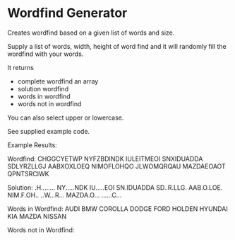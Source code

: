 # Wordfind Generator
Creates wordfind based on a given list of words and size.

Supply a list of words, width, height of word find and it will randomly fill the wordfind with your words.

It returns
  * complete wordfind an array
  * solution wordfind
  * words in wordfind
  * words not in wordfind

You can also select upper or lowercase.

See supplied example code.

Example Results:

Wordfind:
    CHGGCYETWP
    NYFZBDINDK
    IULEITMEOI
    SNXIDUADDA
    SDLYRZLLGJ
    AABXOXLOEQ
    NIMOFLOHQO
    JLWOMQRQAU
    MAZDAEOAOT
    QPNTSRCIWK

Solution:
    .H........
    NY.....NDK
    IU.....EOI
    SN.IDUADDA
    SD..R.LLG.
    AAB.O.LOE.
    NIM.F.OH..
    ..W...R...
    MAZDA.O...
    ......C...

Words in Wordfind:
    AUDI
    BMW
    COROLLA
    DODGE
    FORD
    HOLDEN
    HYUNDAI
    KIA
    MAZDA
    NISSAN

Words not in Wordfind:

